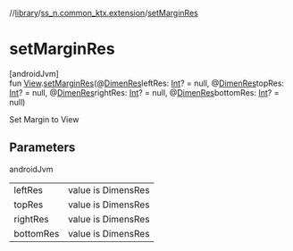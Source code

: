 //[library](../../index.md)/[ss_n.common_ktx.extension](index.md)/[setMarginRes](set-margin-res.md)

# setMarginRes

[androidJvm]\
fun [View](https://developer.android.com/reference/kotlin/android/view/View.html).[setMarginRes](set-margin-res.md)(@[DimenRes](https://developer.android.com/reference/kotlin/androidx/annotation/DimenRes.html)leftRes: [Int](https://kotlinlang.org/api/latest/jvm/stdlib/kotlin/-int/index.html)? = null, @[DimenRes](https://developer.android.com/reference/kotlin/androidx/annotation/DimenRes.html)topRes: [Int](https://kotlinlang.org/api/latest/jvm/stdlib/kotlin/-int/index.html)? = null, @[DimenRes](https://developer.android.com/reference/kotlin/androidx/annotation/DimenRes.html)rightRes: [Int](https://kotlinlang.org/api/latest/jvm/stdlib/kotlin/-int/index.html)? = null, @[DimenRes](https://developer.android.com/reference/kotlin/androidx/annotation/DimenRes.html)bottomRes: [Int](https://kotlinlang.org/api/latest/jvm/stdlib/kotlin/-int/index.html)? = null)

Set Margin to View

## Parameters

androidJvm

| | |
|---|---|
| leftRes | value is DimensRes |
| topRes | value is DimensRes |
| rightRes | value is DimensRes |
| bottomRes | value is DimensRes |
